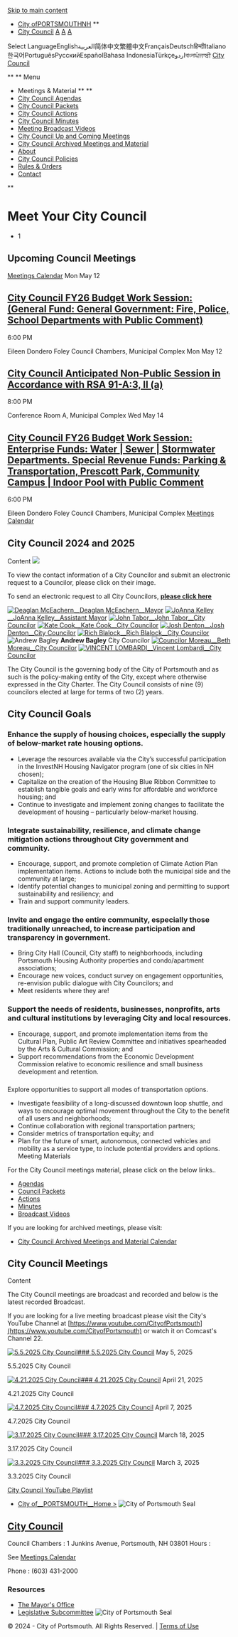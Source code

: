  [Skip to main content](https://www.cityofportsmouth.com/citycouncil/)  

 *  [City ofPORTSMOUTHNH](https://www.cityofportsmouth.com/)  ** 
 *  [City Council](https://www.cityofportsmouth.com/citycouncil) 
  [A](https://www.cityofportsmouth.com/citycouncil/)  [A](https://www.cityofportsmouth.com/citycouncil/)  [A](https://www.cityofportsmouth.com/citycouncil/)  

 Select LanguageEnglishالعربية简体中文繁體中文FrançaisDeutschहिन्दीItaliano한국어PortuguêsРусскийEspañolBahasa IndonesiaTürkçeاردوবাংলাਪੰਜਾਬੀ  [City Council](https://www.cityofportsmouth.com/citycouncil)  

  **   **  Menu 

 *  Meetings & Material  **  ** 
   *  [City Council Agendas](https://www.cityofportsmouth.com/citycouncil/city-council-agendas) 
   *  [City Council Packets](https://www.cityofportsmouth.com/citycouncil/city-council-council-packets) 
   *  [City Council Actions](https://www.cityofportsmouth.com/citycouncil/city-council-actions) 
   *  [City Council Minutes](https://www.cityofportsmouth.com/citycouncil/city-council-minutes) 
   *  [Meeting Broadcast Videos](https://www.cityofportsmouth.com/citycouncil/city-council-broadcast-videos) 
   *  [City Council Up and Coming Meetings](https://www.cityofportsmouth.com/citycouncil/city-council-meetings-calendar) 
   *  [City Council Archived Meetings and Material](https://www.cityofportsmouth.com/citycouncil/city-council-archived-meetings) 
 *  [About](https://www.cityofportsmouth.com/citycouncil/city-council-information) 
 *  [City Council Policies](https://www.cityofportsmouth.com/citycouncil/city-council-policies) 
 *  [Rules & Orders](https://www.cityofportsmouth.com/citycouncil/revised-rules-orders-portsmouth-city-council-adopted-city-council-01162024) 
 *  [Contact](https://www.cityofportsmouth.com/citycouncil/contact-all-city-councilors) 

  **  

# Meet Your City Council

 * 1

##  Upcoming Council Meetings 

 [Meetings Calendar](https://www.cityofportsmouth.com/citycouncil/city-council-meetings-calendar)  Mon May 12 

##  [City Council FY26 Budget Work Session: (General Fund: General Government: Fire, Police, School Departments with Public Comment)](https://www.cityofportsmouth.com/citycouncil/events/city-council-fy26-budget-work-session-general-fund-general-government-fire) 

6:00 PM

Eileen Dondero Foley Council Chambers, Municipal Complex Mon May 12 

##  [City Council Anticipated Non-Public Session in Accordance with RSA 91-A:3, II (a)](https://www.cityofportsmouth.com/citycouncil/events/city-council-anticipated-non-public-session-accordance-rsa-91-a3-ii) 

8:00 PM

Conference Room A, Municipal Complex Wed May 14 

##  [City Council FY26 Budget Work Session: Enterprise Funds: Water | Sewer | Stormwater Departments. Special Revenue Funds: Parking & Transportation, Prescott Park, Community Campus | Indoor Pool with Public Comment](https://www.cityofportsmouth.com/citycouncil/events/city-council-fy26-budget-work-session-enterprise-funds-water-sewer-stormwater) 

6:00 PM

Eileen Dondero Foley Council Chambers, Municipal Complex  [Meetings Calendar](https://www.cityofportsmouth.com/citycouncil/city-council-meetings-calendar)  

##  City Council 2024 and 2025 

 Content  ![](images/e373fa68e3c7d0ae437e2f12a12ff6f0b157145b9d1b7dd57fd4b96a1dda24f4.jpg) 

 

To view the contact information of a City Councilor and submit an electronic request to a Councilor, please click on their image.

To send an electronic request to all City Councilors, [__please click here__](https://www.cityofportsmouth.com/citycouncil/contact-all-city-councilors) 

  [![Deaglan McEachern](images/cecbca7354e319030f660d9099ce36acd89fe0875405c88a2ee367a9659c0886.jpg)__Deaglan McEachern__Mayor](https://www.cityofportsmouth.com/citycouncil/profiles/deaglan-mceachern)   [![JoAnna Kelley](images/e68f30930e802d52cf9651ea2b1721af997ef006b73791f28d42337f45f4e13b.jpg)__JoAnna Kelley__Assistant Mayor](https://www.cityofportsmouth.com/citycouncil/profiles/joanna-kelley)   [![John Tabor](images/291e99c516be42419e52985ffebf626202bec2618e42d3fe45f710ba00edb00d.jpg)__John Tabor__City Councilor](https://www.cityofportsmouth.com/citycouncil/profiles/john-tabor)   [![Kate Cook](images/c96e458ba2fe33c4d32f28819b59c83f01a0da6d0c4da04c64f3cca00b37726f.jpg)__Kate Cook__City Councilor](https://www.cityofportsmouth.com/citycouncil/profiles/kate-cook)   [![Josh Denton](images/2ef857af8106ad89a1cde3c3b7a7282ca670dd3f6f0d729de9e2c659932be4fb.jpg)__Josh Denton__City Councilor](https://www.cityofportsmouth.com/citycouncil/profiles/josh-denton)   [![Rich Blalock](images/36e52d777923d7d485a9ee7d3e2e4fd6acb4adbd6731be247492d427571f95be.jpg)__Rich Blalock__City Councilor](https://www.cityofportsmouth.com/citycouncil/profiles/rich-blalock)   ![Andrew Bagley](images/7fb1ec525c252f08f0561b4e67f3bc77dab0598347c6a5e2d83529ad5aebeed0.jpg)   __Andrew Bagley__  City Councilor  [![Councilor Moreau](images/bc364c5e1124948d4820317c8b7ae5e930abfc870b0897552f13d60d9b20168a.jpg)__Beth Moreau__City Councilor](https://www.cityofportsmouth.com/citycouncil/profiles/beth-moreau)   [![VINCENT LOMBARDI](images/2a64866f58004e11c5ba115db54468fdb89c31defaf2138632de7c8b676624d1.jpg)__Vincent Lombardi__City Councilor](https://www.cityofportsmouth.com/citycouncil/profiles/vincent-lombardi)  

The City Council is the governing body of the City of Portsmouth and as such is the policy-making entity of the City, except where otherwise expressed in the City Charter. The City Council consists of nine (9) councilors elected at large for terms of two (2) years.

## City Council Goals

### Enhance the supply of housing choices, especially the supply of below-market rate housing options.

 * Leverage the resources available via the City’s successful participation in the InvestNH Housing Navigator program (one of six cities in NH chosen);
 * Capitalize on the creation of the Housing Blue Ribbon Committee to establish tangible goals and early wins for affordable and workforce housing; and
 * Continue to investigate and implement zoning changes to facilitate the development of housing – particularly below-market housing.

### Integrate sustainability, resilience, and climate change mitigation actions throughout City government and community. 

 * Encourage, support, and promote completion of Climate Action Plan implementation items. Actions to include both the municipal side and the community at large;
 * Identify potential changes to municipal zoning and permitting to support sustainability and resiliency; and
 * Train and support community leaders.

### Invite and engage the entire community, especially those traditionally unreached, to increase participation and transparency in government.

 * Bring City Hall (Council, City staff) to neighborhoods, including Portsmouth Housing Authority properties and condo/apartment associations;
 * Encourage new voices, conduct survey on engagement opportunities, re-envision public dialogue with City Councilors; and
 * Meet residents where they are!

### Support the needs of residents, businesses, nonprofits, arts and cultural institutions by leveraging City and local resources.

 * Encourage, support, and promote implementation items from the Cultural Plan, Public Art Review Committee and initiatives spearheaded by the Arts & Cultural Commission; and
 * Support recommendations from the Economic Development Commission relative to economic resilience and small business development and retention.

### 

Explore opportunities to support all modes of transportation options.

 * Investigate feasibility of a long-discussed downtown loop shuttle, and ways to encourage optimal movement throughout the City to the benefit of all users and neighborhoods;
 * Continue collaboration with regional transportation partners; 
 * Consider metrics of transportation equity; and 
 * Plan for the future of smart, autonomous, connected vehicles and mobility as a service type, to include potential providers and options.
 Meeting Materials 

For the City Council meetings material, please click on the below links..  

 *  [Agendas](https://www.cityofportsmouth.com/citycouncil/city-council-agendas) 
 *  [Council Packets](https://www.cityofportsmouth.com/citycouncil/city-council-council-packets) 
 *  [Actions](https://www.cityofportsmouth.com/citycouncil/city-council-actions) 
 *  [Minutes](https://www.cityofportsmouth.com/citycouncil/city-council-minutes) 
 *  [Broadcast Videos](https://www.cityofportsmouth.com/citycouncil/city-council-broadcast-videos) 

If you are looking for archived meetings, please visit:

 *  [City Council Archived Meetings and Material Calendar](https://www.cityofportsmouth.com/citycouncil/city-council-archived-meetings-and-material) 

##  City Council Meetings 

 Content 

The City Council meetings are broadcast and recorded and below is the latest recorded Broadcast.

If you are looking for a live meeting broadcast please visit the City's YouTube Channel  at  [https://www.youtube.com/CityofPortsmouth](https://www.youtube.com/CityofPortsmouth)  or watch it on Comcast's Channel 22.

  [![5.5.2025 City Council](images/417372d1504b1328a4b4c76a578fabd290e6feb66aaf5e16ee95d5fbcbd590b8.jpg)###  5.5.2025 City Council](http://www.youtube.com/watch?v=h73-vL_QjG4)  May 5, 2025 

5.5.2025 City Council

  [![4.21.2025 City Council](images/c3885407f8febb4b8b11348e1eb87ba4d7599cdee8cbde301027bba90255a204.jpg)###  4.21.2025 City Council](http://www.youtube.com/watch?v=UsBSAnrcdYM)  April 21, 2025 

4.21.2025 City Council

  [![4.7.2025 City Council](images/05386a70d110b7daa5640c46aab1a87f998e489c37e9aa68b8720e071db70757.jpg)###  4.7.2025 City Council](http://www.youtube.com/watch?v=7PE4Dm7JyF4)  April 7, 2025 

4.7.2025 City Council

  [![3.17.2025 City Council](images/0e2af6628270fd2a23aced728d7dbe0fe8ba461f96a2fd4317d704d4d3002931.jpg)###  3.17.2025 City Council](http://www.youtube.com/watch?v=DalrtwBR48o)  March 18, 2025 

3.17.2025 City Council

  [![3.3.2025 City Council](images/2a69dc32d8bec1e7fe34c252877da3ef07dc7746e05d5b97c15c0dda63abfc39.jpg)###  3.3.2025 City Council](http://www.youtube.com/watch?v=DYLvauK237E)  March 3, 2025 

3.3.2025 City Council

  [City Council YouTube Playlist](https://youtube.com/playlist?list=PLNWsoVwtYMQvAoMmOefLiPlZn3-mCK2hH)  

 *  [City of__PORTSMOUTH__Home >](https://www.cityofportsmouth.com/) 
  ![City of Portsmouth Seal](images/ca9557d8bf42691bf59ee3900c7172948eb72411bae17ce74fc143e15d2fb913.png)  

##  [City Council](https://www.cityofportsmouth.com/citycouncil) 

 Council Chambers 
 :  1 Junkins Avenue, Portsmouth, NH 03801 
Hours
 :  

See [Meetings Calendar](https://www.cityofportsmouth.com/citycouncil/) 

Phone
 :  (603) 431-2000 

### Resources

 *  [The Mayor's Office](https://www.cityofportsmouth.com/mayor) 
 *  [Legislative Subcommittee](https://www.cityofportsmouth.com/legislative-subcommittee) 
  ![City of Portsmouth Seal](images/ca9557d8bf42691bf59ee3900c7172948eb72411bae17ce74fc143e15d2fb913.png)  

© 2024 - City of Portsmouth. All Rights Reserved. | [Terms of Use](https://www.cityofportsmouth.com/city/terms-use) 

 